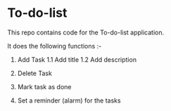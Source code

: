 # To-do-list

This repo contains code for the To-do-list application.

It does the following functions :-

1. Add Task
   1.1 Add title
   1.2 Add description

2. Delete Task

3. Mark task as done

4. Set a reminder (alarm) for the tasks 
